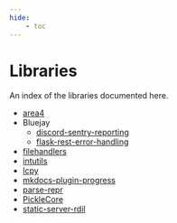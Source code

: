 ```yaml
---
hide:
    - toc
---
```


# Libraries

An index of the libraries documented here.

- [area4](/libraries/area4.md)
- Bluejay
    - [discord-sentry-reporting](/libraries/bluejay/discord-sentry-reporting.md)
    - [flask-rest-error-handling](/libraries/bluejay/flask-rest-error-handling.md)
- [filehandlers](/libraries/filehandlers/index.md)
- [intutils](/libraries/intutils/index.md)
- [lcpy](/libraries/lcpy.md)
- [mkdocs-plugin-progress](/libraries/mkdocs-plugin-progress.md)
- [parse-repr](/libraries/parse-repr.md)
- [PickleCore](/libraries/picklecore.md)
- [static-server-rdil](/libraries/static-server-rdil.md)
